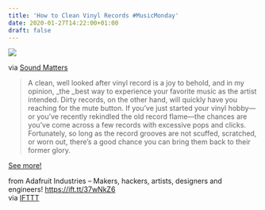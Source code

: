 ```yaml
---
title: 'How to Clean Vinyl Records #MusicMonday'
date: 2020-01-27T14:22:00+01:00
draft: false
---
```


![](https://cdn-blog.adafruit.com/uploads/2020/01/how-to-use-record-brush-new-audioquest-600x450.jpg)

via [Sound Matters](https://www.yoursoundmatters.com/how-to-clean-vinyl-records-quickly-and-easily/)

> A clean, well looked after vinyl record is a joy to behold, and in my opinion, _the _best way to experience your favorite music as the artist intended. Dirty records, on the other hand, will quickly have you reaching for the mute button. If you’ve just started your vinyl hobby—or you’ve recently rekindled the old record flame—the chances are you’ve come across a few records with excessive pops and clicks. Fortunately, so long as the record grooves are not scuffed, scratched, or worn out, there’s a good chance you can bring them back to their former glory.

[See more!](https://www.yoursoundmatters.com/how-to-clean-vinyl-records-quickly-and-easily/)

  
  
from Adafruit Industries – Makers, hackers, artists, designers and engineers! https://ift.tt/37wNkZ6  
via [IFTTT](https://ifttt.com/?ref=da&site=blogger)
